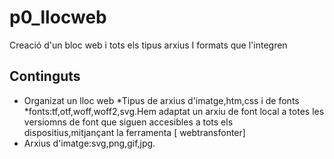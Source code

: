 # p0_llocweb
Creació d'un bloc web i tots els tipus arxius I formats que l'integren
## Continguts
* Organizat un lloc web
*Tipus de arxius d'imatge,htm,css i de fonts
*fonts:tf,otf,woff,woff2,svg.Hem adaptat un arxiu de font local a totes les versiomns de font que siguen accesibles a tots els dispositius,mitjançant la ferramenta [ webtransfonter]
* Arxius d'imatge:svg,png,gif,jpg.
